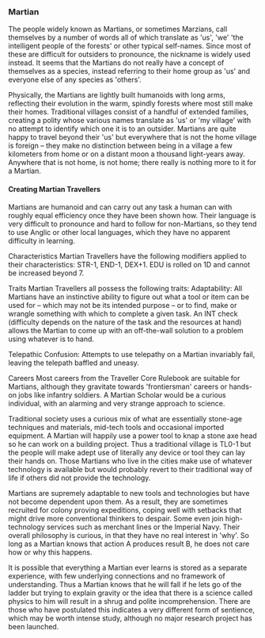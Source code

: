 ### Martian

The people widely known as Martians, or sometimes Marzians, call themselves by a number of words all of which translate as 'us', 'we' 'the intelligent people of the forests' or other typical self-names. Since most of these are difficult for outsiders to pronounce, the nickname is widely used instead. It seems that the Martians do not really have a concept of themselves as a species, instead referring to their home group as 'us' and everyone else of any species as 'others'.

Physically, the Martians are lightly built humanoids with long arms, reflecting their evolution in the warm, spindly forests where most still make their homes. Traditional villages consist of a handful of extended families, creating a polity whose various names translate as 'us' or 'my village' with no attempt to identify which one it is to an outsider. Martians are quite happy to travel beyond their 'us' but everywhere that is not the home village is foreign – they make no distinction between being in a village a few kilometers from home or on a distant moon a thousand light-years away. Anywhere that is not home, is not home; there really is nothing more to it for a Martian.

#### Creating Martian Travellers
Martians are humanoid and can carry out any task a human can with roughly equal efficiency once they have been shown how. Their language is very difficult to pronounce and hard to follow for non-Martians, so they tend to use Anglic or other local languages, which they have no apparent difficulty in learning.

Characteristics Martian Travellers have the following modifiers applied to their characteristics: STR-1, END-1, DEX+1. EDU is rolled on 1D and cannot be increased beyond 7.

Traits Martian Travellers all possess the following traits:
Adaptability: All Martians have an instinctive ability to figure out what a tool or item can be used for –
which may not be its intended purpose – or to find, make or wrangle something with which to complete a given task. An INT check (difficulty depends on the nature of the task and the resources at hand)
allows the Martian to come up with an off-the-wall solution to a problem using whatever is to hand.

Telepathic Confusion: Attempts to use telepathy on a Martian invariably fail, leaving the telepath baffled and uneasy.

Careers Most careers from the Traveller Core Rulebook are suitable for Martians, although they gravitate towards 'frontiersman' careers or hands-on jobs like infantry soldiers. A Martian Scholar would be a curious individual, with an alarming and very strange approach to science.

Traditional society uses a curious mix of what are essentially stone-age techniques and materials, mid-tech tools and occasional imported equipment. A Martian will happily use a power tool to knap a stone axe head so he can work on a building project. Thus a traditional village is TL0-1 but the people will make adept use of literally any device or tool they can lay their hands on. Those Martians who live in the cities make use of whatever technology is available but would probably revert to their traditional way of life if others did not provide the technology.

Martians are supremely adaptable to new tools and technologies but have not become dependent upon them. As a result, they are sometimes recruited for colony proving expeditions, coping well with setbacks that might drive more conventional thinkers to despair.  Some even join high-technology services such as merchant lines or the Imperial Navy. Their overall philosophy is curious, in that they have no real interest in 'why'. So long as a Martian knows that action A produces result B, he does not care how or why this happens.

It is possible that everything a Martian ever learns is stored as a separate experience, with few underlying connections and no framework of understanding. Thus a Martian knows that he will fall if he lets go of the ladder but trying to explain gravity or the idea that there is a science called physics to him will result in a shrug and polite incomprehension. There are those who have postulated this indicates a very different form of sentience, which may be worth intense study, although no major research project has been launched.